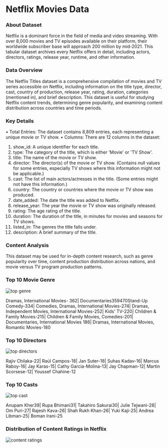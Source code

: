 

# Netflix Movies Data
### About Dataset

Netflix is a dominant force in the field of media and video streaming. With over 8,000 movies and TV episodes available on their platform, their worldwide subscriber base will approach 200 million by mid-2021. This tabular dataset archives every Netflix offers in detail, including actors, directors, ratings, release year, runtime, and other information.

### Data Overview

The Netflix Titles dataset is a comprehensive compilation of movies and TV series accessible on Netflix, including information on the title type, director, cast, country of production, release year, rating, duration, categories (mentioned in), and brief description. This dataset is useful for studying Netflix content trends, determining genre popularity, and examining content distribution across countries and time periods.

### Key Details
•	Total Entries: The dataset contains 8,809 entries, each representing a unique movie or TV show.
•	Columns: There are 12 columns in the dataset:
1.	show_id: A unique identifier for each title.
2.	type: The category of the title, which is either 'Movie' or 'TV Show'.
3.	title: The name of the movie or TV show.
4.	director: The director(s) of the movie or TV show. (Contains null values for some entries, especially TV shows where this information might not be applicable.)
5.	cast: The list of main actors/actresses in the title. (Some entries might not have this information.)
6.	country: The country or countries where the movie or TV show was produced.
7.	date_added: The date the title was added to Netflix.
8.	release_year: The year the movie or TV show was originally released.
9.	rating: The age rating of the title.
10.	duration: The duration of the title, in minutes for movies and seasons for TV shows.
11.	listed_in: The genres the title falls under.
12.	description: A brief summary of the title.

### Content Analysis

This dataset may be used for in-depth content research, such as genre popularity over time, content production distribution across nations, and movie versus TV program production patterns.


### Top 10 Movie Genre
![top genre](https://github.com/Fav-Mayo/Netflix-titles/assets/157006710/016f8faa-8344-484c-a5e8-94e63b9b92e4)

Dramas, International Movies- 362| Documentaries359470Stand-Up Comedy-334| Comedies, Dramas, International Movies-274| Dramas, Independent Movies, International Movies-252| Kids' TV-220| Children & Family Movies-215| Children & Family Movies, Comedies-201| Documentaries, International Movies 186| Dramas, International Movies, Romantic Movies-180

### Top 10 Directors
![top directors](https://github.com/Fav-Mayo/Netflix-titles/assets/157006710/0a2f2bbf-30dc-4087-bc34-5531b62a5475)

Rajiv Chilaka-22| Raúl Campos-18| Jan Suter-18| Suhas Kadav-16| Marcus Raboy-16| Jay Karas-15| Cathy Garcia-Molina-13| Jay Chapman-12| Martin Scorsese-12| Youssef Chahine-12

### Top 10 Casts
![top cast](https://github.com/Fav-Mayo/Netflix-titles/assets/157006710/be9a2832-61a1-440d-8bda-9c1fe25d907b)

Anupam Kher39| Rupa Bhimani31| Takahiro Sakurai30| Julie Tejwani-28| Om Puri-27| Rajesh Kava-26| Shah Rukh Khan-26| Yuki Kaji-25| Andrea Libman-25| Boman Irani-25


### Distribution of Content Ratings in Netflix
![content ratings](https://github.com/Fav-Mayo/Netflix-titles/assets/157006710/d82e0d43-83ba-4268-be77-8756ea4d2802)





